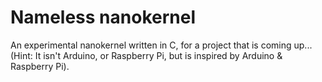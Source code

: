 # Nameless nanokernel
An experimental nanokernel written in C, for a project that is coming up... (Hint: It isn't Arduino, or Raspberry Pi, but is inspired by Arduino & Raspberry Pi).
